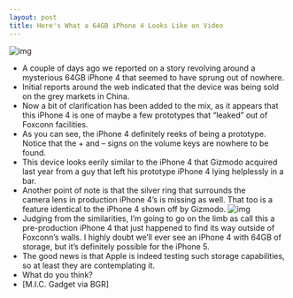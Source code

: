 ```yaml
---
layout: post
title: Here's What a 64GB iPhone 4 Looks Like on Video
---
```

![img](http://media.idownloadblog.com/wp-content/uploads/2011/03/64-GB-iPhone-4-01-e1299678880252.jpeg)
* A couple of days ago we reported on a story revolving around a mysterious 64GB iPhone 4 that seemed to have sprung out of nowhere.
* Initial reports around the web indicated that the device was being sold on the grey markets in China.
* Now a bit of clarification has been added to the mix, as it appears that this iPhone 4 is one of maybe a few prototypes that “leaked” out of Foxconn facilities.
* As you can see, the iPhone 4 definitely reeks of being a prototype. Notice that the + and – signs on the volume keys are nowhere to be found.
* This device looks eerily similar to the iPhone 4 that Gizmodo acquired last year from a guy that left his prototype iPhone 4 lying helplessly in a bar.
* Another point of note is that the silver ring that surrounds the camera lens in production iPhone 4’s is missing as well. That too is a feature identical to the iPhone 4 shown off by Gizmodo.
![img](http://media.idownloadblog.com/wp-content/uploads/2011/03/64-GB-iPhone-4-02-e1299678898377.jpeg)
* Judging from the similarities, I’m going to go on the limb as call this a pre-production iPhone 4 that just happened to find its way outside of Foxconn’s walls. I highly doubt we’ll ever see an iPhone 4 with 64GB of storage, but it’s definitely possible for the iPhone 5.
* The good news is that Apple is indeed testing such storage capabilities, so at least they are contemplating it.
* What do you think?
* [M.I.C. Gadget via BGR]

